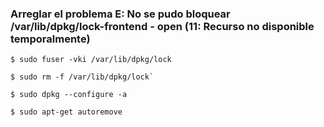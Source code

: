 ### Arreglar el problema E: No se pudo bloquear /var/lib/dpkg/lock-frontend - open (11: Recurso no disponible temporalmente)

```
$ sudo fuser -vki /var/lib/dpkg/lock

$ sudo rm -f /var/lib/dpkg/lock`

$ sudo dpkg --configure -a

$ sudo apt-get autoremove
```
